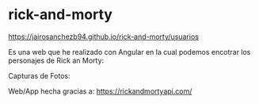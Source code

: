 # rick-and-morty

https://jairosanchezb94.github.io/rick-and-morty/usuarios

Es una web que he realizado con Angular en la cual podemos encotrar los personajes de Rick an Morty: 

Capturas de Fotos: 

Web/App hecha gracias a: https://rickandmortyapi.com/


